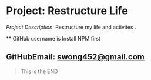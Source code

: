 
# Project: Restructure Life 
_Project Description_: Restructure my life and activites .


** GitHub username is Install NPM first
## GitHubEmail: swong452@gmail.com
> This is the END